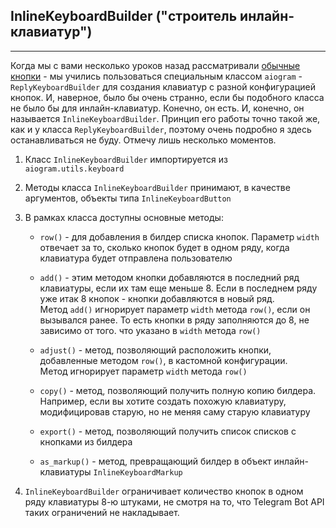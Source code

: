 ## InlineKeyboardBuilder ("строитель инлайн-клавиатур")
----------------------------------------------------

Когда мы с вами несколько уроков назад рассматривали [обычные кнопки](https://stepik.org/lesson/759405/step/4?unit=761421) - мы учились пользоваться специальным классом `aiogram` - `ReplyKeyboardBuilder` для создания клавиатур с разной конфигурацией кнопок. И, наверное, было бы очень странно, если бы подобного класса не было бы для инлайн-клавиатур. Конечно, он есть. И, конечно, он называется `InlineKeyboardBuilder`. Принцип его работы точно такой же, как и у класса `ReplyKeyboardBuilder`, поэтому очень подробно я здесь останавливаться не буду. Отмечу лишь несколько моментов.

1.  Класс `InlineKeyboardBuilder` импортируется из `aiogram.utils.keyboard`
    
2.  Методы класса `InlineKeyboardBuilder` принимают, в качестве аргументов, объекты типа `InlineKeyboardButton`
    
3.  В рамках класса доступны основные методы:
    
    *   `row()` - для добавления в билдер списка кнопок. Параметр `width` отвечает за то, сколько кнопок будет в одном ряду, когда клавиатура будет отправлена пользователю
        
    *   `add()` - этим методом кнопки добавляются в последний ряд клавиатуры, если их там еще меньше 8. Если в последнем ряду уже итак 8 кнопок - кнопки добавляются в новый ряд. Метод `add()` игнорирует параметр `width` метода `row()`, если он вызывался ранее. То есть кнопки в ряду заполняются до 8, не зависимо от того. что указано в `width` метода `row()`
        
    *   `adjust()` - метод, позволяющий расположить кнопки, добавленные методом `row()`, в кастомной конфигурации. Метод игнорирует параметр `width` метода `row()`
        
    *   `copy()` - метод, позволяющий получить полную копию билдера. Например, если вы хотите создать похожую клавиатуру, модифицировав старую, но не меняя саму старую клавиатуру
        
    *   `export()` - метод, позволяющий получить список списков с кнопками из билдера
        
    *   `as_markup()` - метод, превращающий билдер в объект инлайн-клавиатуры `InlineKeyboardMarkup`
        
4.  `InlineKeyboardBuilder` ограничивает количество кнопок в одном ряду клавиатуры 8-ю штуками, не смотря на то, что Telegram Bot API таких ограничений не накладывает.